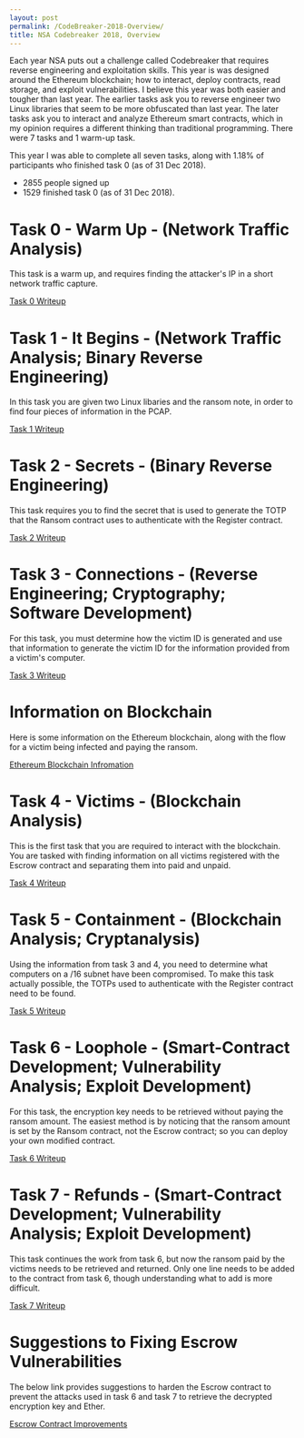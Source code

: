```yaml
---
layout: post
permalink: /CodeBreaker-2018-Overview/
title: NSA Codebreaker 2018, Overview
---
```


Each year NSA puts out a challenge called Codebreaker that requires reverse engineering and exploitation skills. This year is was designed around the Ethereum blockchain; how to interact, deploy contracts, read storage, and exploit vulnerabilities. I believe this year was both easier and tougher than last year. The earlier tasks ask you to reverse engineer two Linux libraries that seem to be more obfuscated than last year. The later tasks ask you to interact and analyze Ethereum smart contracts, which in my opinion requires a different thinking than traditional programming. There were 7 tasks and 1 warm-up task. 

This year I was able to complete all seven tasks, along with 1.18% of participants who finished task 0 (as of 31 Dec 2018). 

- 2855 people signed up<br>
- 1529 finished task 0 (as of 31 Dec 2018). <br>

# Task 0 - Warm Up - (Network Traffic Analysis) #

This task is a warm up, and requires finding the attacker's IP in a short network traffic capture. 

[Task 0 Writeup](https://armerj.github.io/CodeBreaker-2018-Task-0/)

# Task 1 - It Begins - (Network Traffic Analysis; Binary Reverse Engineering) #

In this task you are given two Linux libaries and the ransom note, in order to find four pieces of information in the PCAP. 

[Task 1 Writeup](https://armerj.github.io/CodeBreaker-2018-Task-1/)

# Task 2 - Secrets - (Binary Reverse Engineering) #

This task requires you to find the secret that is used to generate the TOTP that the Ransom contract uses to authenticate with the Register contract. 

[Task 2 Writeup](https://armerj.github.io/CodeBreaker-2018-Task-2/)

# Task 3 - Connections - (Reverse Engineering; Cryptography; Software Development) #

For this task, you must determine how the victim ID is generated and use that information to generate the victim ID for the information provided from a victim's computer. 

[Task 3 Writeup](https://armerj.github.io/CodeBreaker-2018-Task-3/)

# Information on Blockchain #

Here is some information on the Ethereum blockchain, along with the flow for a victim being infected and paying the ransom. 

[Ethereum Blockchain Infromation](https://armerj.github.io/CodeBreaker-2018-Contract/)

# Task 4 - Victims - (Blockchain Analysis) #

This is the first task that you are required to interact with the blockchain. You are tasked with finding information on all victims registered with the Escrow contract and separating them into paid and unpaid.  

[Task 4 Writeup](https://armerj.github.io/CodeBreaker-2018-Task-4)

# Task 5 - Containment - (Blockchain Analysis; Cryptanalysis) #

Using the information from task 3 and 4, you need to determine what computers on a /16 subnet have been compromised. To make this task actually possible, the TOTPs used to authenticate with the Register contract need to be found.  

[Task 5 Writeup](https://armerj.github.io/CodeBreaker-2018-Task-5)

# Task 6 - Loophole - (Smart-Contract Development; Vulnerability Analysis; Exploit Development) #

For this task, the encryption key needs to be retrieved without paying the ransom amount. The easiest method is by noticing that the ransom amount is set by the Ransom contract, not the Escrow contract; so you can deploy your own modified contract. 

[Task 6 Writeup](https://armerj.github.io/CodeBreaker-2018-Task-6)

# Task 7 - Refunds - (Smart-Contract Development; Vulnerability Analysis; Exploit Development) #

This task continues the work from task 6, but now the ransom paid by the victims needs to be retrieved and returned. Only one line needs to be added to the contract from task 6, though understanding what to add is more difficult.  

[Task 7 Writeup](https://armerj.github.io/CodeBreaker-2018-Task-7)

# Suggestions to Fixing Escrow Vulnerabilities #

The below link provides suggestions to harden the Escrow contract to prevent the attacks used in task 6 and task 7 to retrieve the decrypted encryption key and Ether.   

[Escrow Contract Improvements](https://armerj.github.io/CodeBreaker-2018-Contract-Improvements)